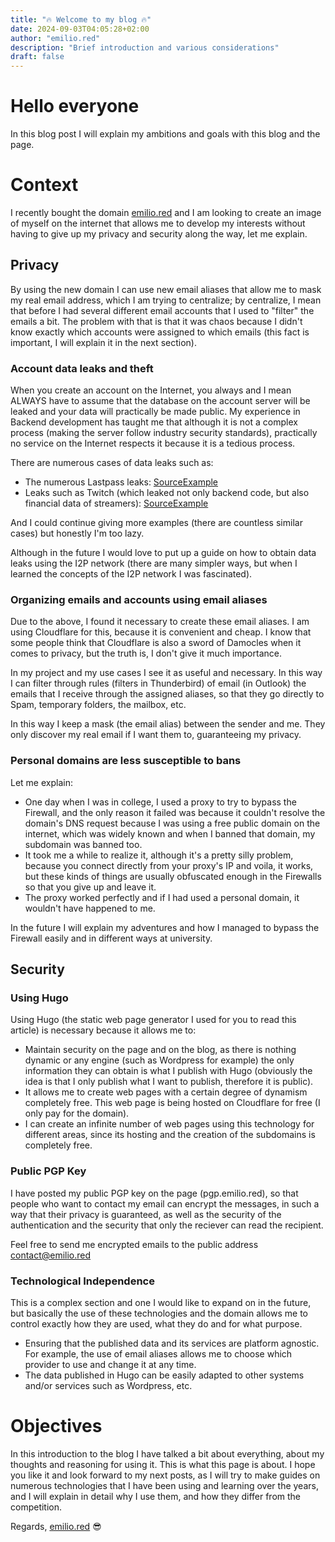 ```yaml
---
title: "🔥 Welcome to my blog 🔥"
date: 2024-09-03T04:05:28+02:00
author: "emilio.red"
description: "Brief introduction and various considerations"
draft: false
---
```


# Hello everyone
In this blog post I will explain my ambitions and goals with this blog and the page.

# Context
I recently bought the domain [emilio.red](emilio.red) and I am looking to create an image of myself on the internet that allows me to develop my interests without having to give up my privacy and security along the way, let me explain.

## Privacy
By using the new domain I can use new email aliases that allow me to mask my real email address, which I am trying to centralize; by centralize, I mean that before I had several different email accounts that I used to "filter" the emails a bit. The problem with that is that it was chaos because I didn't know exactly which accounts were assigned to which emails (this fact is important, I will explain it in the next section).

### Account data leaks and theft
When you create an account on the Internet, you always and I mean ALWAYS have to assume that the database on the account server will be leaked and your data will practically be made public.
My experience in Backend development has taught me that although it is not a complex process (making the server follow industry security standards), practically no service on the Internet respects it because it is a tedious process.

There are numerous cases of data leaks such as:
- The numerous Lastpass leaks: [SourceExample](https://www.redeszone.net/noticias/seguridad/gestor-contrasenas-lastpass-filtracion-datos/)
- Leaks such as Twitch (which leaked not only backend code, but also financial data of streamers): [SourceExample](https://vandal.elespanol.com/noticia/r12740/la-gran-filtracion-de-twitch-esto-es-lo-que-ganan-auronplay-ibai-thegrefg-o-rubius)

And I could continue giving more examples (there are countless similar cases) but honestly I'm too lazy.

Although in the future I would love to put up a guide on how to obtain data leaks using the I2P network (there are many simpler ways, but when I learned the concepts of the I2P network I was fascinated).

### Organizing emails and accounts using email aliases
Due to the above, I found it necessary to create these email aliases. I am using Cloudflare for this, because it is convenient and cheap. I know that some people think that Cloudflare is also a sword of Damocles when it comes to privacy, but the truth is, I don't give it much importance.

In my project and my use cases I see it as useful and necessary. In this way I can filter through rules (filters in Thunderbird) of email (in Outlook) the emails that I receive through the assigned aliases, so that they go directly to Spam, temporary folders, the mailbox, etc.

In this way I keep a mask (the email alias) between the sender and me. They only discover my real email if I want them to, guaranteeing my privacy.

### Personal domains are less susceptible to bans
Let me explain:
- One day when I was in college, I used a proxy to try to bypass the Firewall, and the only reason it failed was because it couldn't resolve the domain's DNS request because I was using a free public domain on the internet, which was widely known and when I banned that domain, my subdomain was banned too.
- It took me a while to realize it, although it's a pretty silly problem, because you connect directly from your proxy's IP and voila, it works, but these kinds of things are usually obfuscated enough in the Firewalls so that you give up and leave it.
- The proxy worked perfectly and if I had used a personal domain, it wouldn't have happened to me.

In the future I will explain my adventures and how I managed to bypass the Firewall easily and in different ways at university.

## Security
### Using Hugo
Using Hugo (the static web page generator I used for you to read this article) is necessary because it allows me to:
- Maintain security on the page and on the blog, as there is nothing dynamic or any engine (such as Wordpress for example) the only information they can obtain is what I publish with Hugo (obviously the idea is that I only publish what I want to publish, therefore it is public).
- It allows me to create web pages with a certain degree of dynamism completely free. This web page is being hosted on Cloudflare for free (I only pay for the domain).
- I can create an infinite number of web pages using this technology for different areas, since its hosting and the creation of the subdomains is completely free.

### Public PGP Key
I have posted my public PGP key on the page (pgp.emilio.red), so that people who want to contact my email can encrypt the messages, in such a way that their privacy is guaranteed, as well as the security of the authentication and the security that only the reciever can read the recipient.

Feel free to send me encrypted emails to the public address [contact@emilio.red](mailto:contact@emilio.red)

### Technological Independence
This is a complex section and one I would like to expand on in the future, but basically the use of these technologies and the domain allows me to control exactly how they are used, what they do and for what purpose.
- Ensuring that the published data and its services are platform agnostic. For example, the use of email aliases allows me to choose which provider to use and change it at any time.
- The data published in Hugo can be easily adapted to other systems and/or services such as Wordpress, etc.

# Objectives
In this introduction to the blog I have talked a bit about everything, about my thoughts and reasoning for using it. This is what this page is about. I hope you like it and look forward to my next posts, as I will try to make guides on numerous technologies that I have been using and learning over the years, and I will explain in detail why I use them, and how they differ from the competition.

Regards, [emilio.red](emilio.red) 😎

